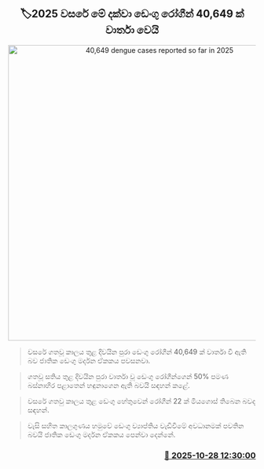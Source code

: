 <p align='center'><b><h2 align='center' title='40,649 dengue cases reported so far in 2025'>🏷2025 වසරේ මේ දක්වා ඩෙංගු රෝගීන් 40,649 ක් වාර්තා වෙයි</h2></b></p>
<p align='center'><img src='https://helakuru.sgp1.cdn.digitaloceanspaces.com/esana/images/lib/dengue[1].jpg' width='600' alt='40,649 dengue cases reported so far in 2025'></p>

> වසරේ ගතවූ කාලය තුළ දිවයින පුරා ඩෙංගු රෝගීන් 40,649 ක් වාර්තා වී ඇති බව ජාතික ඩෙංගු මර්දන ඒකකය පවසනවා.

> ගතවූ සතිය තුළ දිවයින පුරා වාර්තා වූ ‍ඩෙංගු රෝගීන්ගෙන් 50% පමණ බස්නාහිර පළාතෙන් හඳුනාගෙන ඇති බවයි සඳහන් කළේ.

> වසරේ ගතවු කාලය තුළ ඩෙංගු හේතුවෙන් රෝගීන් 22 ක් මියගොස් තිබෙන බවද සඳහන්.

> වැසි සහිත කාලගුණය හමුවේ ඩෙංගු ව්‍යාප්තිය වැඩිවීමේ අවධානමක් පවතින බවයි ජාතික ඩෙංගු මර්දන ඒකකය පෙන්වා දෙන්නේ.



<h3 align='right'><a href='https://www.helakuru.lk/esana/p/114855/'>📅 2025-10-28 12:30:00</a></h3>
